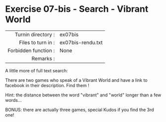 # Exercise 07-bis - Search - Vibrant World

|                         |                    |
| -----------------------:| ------------------ |
|   Turnin directory :    |  ex07bis           |
|   Files to turn in :    |  ex07bis-rendu.txt |
|   Forbidden function :  |  None              |
|   Remarks :             |                    |

A little more of full text search:

There are two games who speak of a Vibrant World and have a link to facebook in their description. Find them !

Hint: the distance between the word "vibrant" and "world" longer than a few words...

BONUS: there are actually three games, special Kudos if you find the 3rd one!
